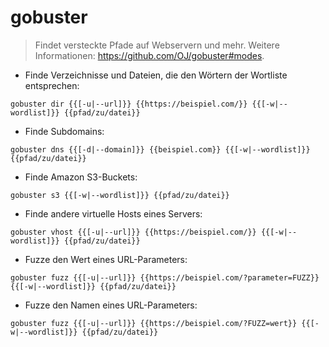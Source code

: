 # gobuster

> Findet versteckte Pfade auf Webservern und mehr.
> Weitere Informationen: <https://github.com/OJ/gobuster#modes>.

- Finde Verzeichnisse und Dateien, die den Wörtern der Wortliste entsprechen:

`gobuster dir {{[-u|--url]}} {{https://beispiel.com/}} {{[-w|--wordlist]}} {{pfad/zu/datei}}`

- Finde Subdomains:

`gobuster dns {{[-d|--domain]}} {{beispiel.com}} {{[-w|--wordlist]}} {{pfad/zu/datei}}`

- Finde Amazon S3-Buckets:

`gobuster s3 {{[-w|--wordlist]}} {{pfad/zu/datei}}`

- Finde andere virtuelle Hosts eines Servers:

`gobuster vhost {{[-u|--url]}} {{https://beispiel.com/}} {{[-w|--wordlist]}} {{pfad/zu/datei}}`

- Fuzze den Wert eines URL-Parameters:

`gobuster fuzz {{[-u|--url]}} {{https://beispiel.com/?parameter=FUZZ}} {{[-w|--wordlist]}} {{pfad/zu/datei}}`

- Fuzze den Namen eines URL-Parameters:

`gobuster fuzz {{[-u|--url]}} {{https://beispiel.com/?FUZZ=wert}} {{[-w|--wordlist]}} {{pfad/zu/datei}}`
